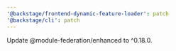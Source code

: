 ```yaml
---
'@backstage/frontend-dynamic-feature-loader': patch
'@backstage/cli': patch
---
```


Update @module-federation/enhanced to ^0.18.0.
